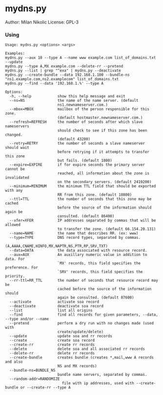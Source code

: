 mydns.py
========

Author: Milan Nikolic 
License: GPL-3

### Using

    Usage: mydns.py <options> <args>

    Examples:
    mydns.py --aux 10 --type A --name www example.com list_of_domains.txt --update
    mydns.py --type A,MX example.com --delete-rr --pretend
    mydns.py --list | grep "^exa" | mydns.py --deactivate
    mydns.py --create-bundle --data 192.168.1.100 --bundle-ns "ns1.example.com,ns2.examplecom" list_of_domains.txt
    mydns.py --find --data '192.168.1.%' --type A

    Options:
      -h, --help            show this help message and exit
      --ns=NS               the name of the name server. (default
                            ns1.newnameserver.com.)
      --mbox=MBOX           mailbox of the person responsible for this zone.
                            (default hostmaster.newnameserver.com.)
      --refresh=REFRESH     the number of seconds after which slave nameservers
                            should check to see if this zone has been changed.
                            (default 43200)
      --retry=RETRY         the number of seconds a slave nameserver should wait
                            before retrying if it attempts to transfer this zone
                            but fails. (default 1800)
      --expire=EXPIRE       if for expire seconds the primary server cannot be
                            reached, all information about the zone is invalidated
                            on the secondary servers. (default 2419200)
      --minimum=MINIMUM     the minimum TTL field that should be exported with any
                            RR from this zone. (default 10800)
      --ttl=TTL             the number of seconds that this zone may be cached
                            before the source of the information should again be
                            consulted. (default 86400)
      --xfer=XFER           IP addresses separated by commas that will be allowed
                            to transfer the zone. (default 66.154.20.131)
      --name=NAME           the name that describes RR. (ex: www)
      --type=TYPE           DNS record types, separated by commas.
                            (A,AAAA,CNAME,HINFO,MX,NAPTR,NS,PTR,RP,SRV,TXT)
      --data=DATA           the data associated with resource record.
      --aux=AUX             An auxillary numeric value in addition to data. For
                            `MX' records, this field specifies the preference. For
                            `SRV' records, this field specifies the priority.
      --rr-ttl=RR_TTL       the number of seconds that resource record may be
                            cached before the source of the information should
                            again be consulted. (default 87600)
      --activate            activate soa record
      --deactivate          deactivate soa record
      --list                list all origins
      --find                find all records for given parameters, --data, --type and/or --name
      --pretend             perform a dry run with no changes made (used with
                            create/update/delete)
      --update              update soa and rr records
      --create              create soa record
      --create-rr           create rr records
      --delete              delete soa and all associated rr records
      --delete-rr           delete rr records
      --create-bundle       creates bundle (creates *,mail,www A records and also
                            NS and MX records)
      --bundle-ns=BUNDLE_NS
                            bundle name servers, separated by commas.
      --random-addr=RANDOMIZE
                              file with ip addresses, used with --create-bundle or --create-rr --type A

